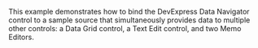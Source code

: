 This example demonstrates how to bind the DevExpress Data Navigator control to a sample source that simultaneously provides data to multiple other controls: a Data Grid control, a Text Edit control, and two Memo Editors.